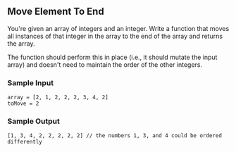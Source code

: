 
## Move Element To End

You're given an array of integers and an integer. Write a function that moves
all instances of that integer in the array to the end of the array and returns
the array.

The function should perform this in place (i.e., it should mutate the input
array) and doesn't need to maintain the order of the other integers.

### Sample Input
```
array = [2, 1, 2, 2, 2, 3, 4, 2]
toMove = 2
```

### Sample Output
```
[1, 3, 4, 2, 2, 2, 2, 2] // the numbers 1, 3, and 4 could be ordered differently
```
